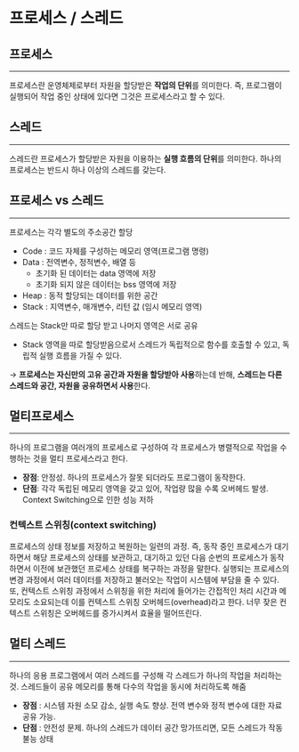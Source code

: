 # 프로세스 / 스레드

## 프로세스

---

프로세스란 운영체제로부터 자원을 할당받은 **작업의 단위**를 의미한다. 즉, 프로그램이 실행되어 작업 중인 상태에 있다면 그것은 프로세스라고 할 수 있다.

## 스레드

---

스레드란 프로세스가 할당받은 자원을 이용하는 **실행 흐름의 단위**를 의미한다. 하나의 프로세스는 반드시 하나 이상의 스레드를 갖는다.

## 프로세스 vs 스레드

---

프로세스는 각각 별도의 주소공간 할당

- Code : 코드 자체를 구성하는 메모리 영역(프로그램 명령)
- Data : 전역변수, 정적변수, 배열 등
    - 초기화 된 데이터는 data 영역에 저장
    - 초기화 되지 않은 데이터는 bss 영역에 저장
- Heap : 동적 할당되는 데이터를 위한 공간
- Stack : 지역변수, 매개변수, 리턴 값 (임시 메모리 영역)

스레드는 Stack만 따로 할당 받고 나머지 영역은 서로 공유

- Stack 영역을 따로 할당받음으로서 스레드가 독립적으로 함수를 호출할 수 있고, 독립적 실행 흐름을 가질 수 있다.

→ **프로세스는 자신만의 고유 공간과 자원을 할당받아 사용**하는데 반해, **스레드는 다른 스레드와 공간, 자원을 공유하면서 사용**한다.

## 멀티프로세스

---

하나의 프로그램을 여러개의 프로세스로 구성하여 각 프로세스가 병렬적으로 작업을 수행하는 것을 멀티 프로세스라고 한다.

- **장점**: 안정성. 하나의 프로세스가 잘못 되더라도 프로그램이 동작한다.
- **단점**: 각각 독립된 메모리 영역을 갖고 있어, 작업량 많을 수록 오버헤드 발생. Context Switching으로 인한 성능 저하

### 컨텍스트 스위칭(context switching)

프로세스의 상태 정보를 저장하고 복원하는 일련의 과정. 즉, 동작 중인 프로세스가 대기하면서 해당 프로세스의 상태를 보관하고, 대기하고 있던 다음 순번의 프로세스가 동작하면서 이전에 보관했던 프로세스 상태를 복구하는 과정을 말한다. 실행되는 프로세스의 변경 과정에서 여러 데이터를 저장하고 불러오는 작업이 시스템에 부담을 줄 수 있다. 또, 컨텍스트 스위칭 과정에서 스위칭을 위한 처리에 들어가는 간접적인 처리 시간과 메모리도 소요되는데 이를 컨텍스트 스위칭 오버헤드(overhead)라고 한다. 너무 잦은 컨텍스트 스위칭은 오버헤드를 증가시켜서 효율을 떨어뜨린다.

## 멀티 스레드

---

하나의 응용 프로그램에서 여러 스레드를 구성해 각 스레드가 하나의 작업을 처리하는 것. 스레드들이 공유 메모리를 통해 다수의 작업을 동시에 처리하도록 해줌

- **장점** : 시스템 자원 소모 감소, 실행 속도 향상. 전역 변수와 정적 변수에 대한 자료 공유 가능.
- **단점** : 안전성 문제. 하나의 스레드가 데이터 공간 망가뜨리면, 모든 스레드가 작동 불능 상태
